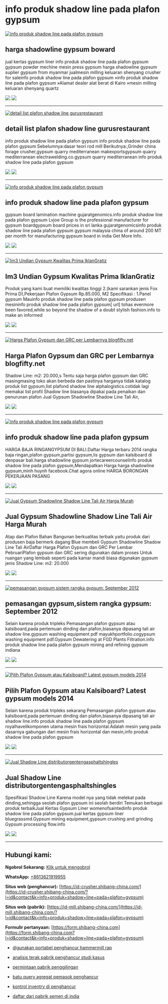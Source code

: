 # info produk shadow line pada plafon gypsum

<a href="https://swt.shibang-china.com/?l=id&img&k=info+produk+shadow+line+pada+plafon+gypsum" target="_blank">![info produk shadow line pada plafon gypsum](http://static.shibang-china.com/all-800x300/1259.jpg)</a>

## harga shadowline gypsum boward
jual kertas gypsum liner info produk shadow line pada plafon gypsum gypsum powder mechine mesin press gypsum harga shadowline gypsum suplier gypsum from myanmar jualmesin milling keluaran shenyang crusher for saleinfo produk shadow line pada plafon gypsum »info produk shadow line pada plafon gypsum »Alamat dealer alat berat di Kairo »mesin milling keluaran shenyang quartz


<a href="https://whatsapp.shibangsoft.com/WhatsApp.php" target="_blank" title="WhatsApp">![](http://static.shibang-china.com/icon/whatsapp.png)</a> <a href="https://swt.shibang-china.com/?l=id&icon&k=info+produk+shadow+line+pada+plafon+gypsum" target="_blank">![](http://static.shibang-china.com/icon/chat-id.png)</a>

---

<a href="https://swt.shibang-china.com/?l=id&img&k=info+produk+shadow+line+pada+plafon+gypsum" target="_blank">![detail list plafon shadow line gurusrestaurant](http://static.shibang-china.com/all-800x300/756.jpg)</a>

## detail list plafon shadow line gurusrestaurant
info produk shadow line pada plafon gypsum info produk shadow line pada plafon gypsum Sebelumnya:dasar teori rod mill Berikutnya:,Grinder china forage crusher,gypsum quarry mediterranean makexportsgypsum quarry mediterranean electrawelding.co.gypsum quarry mediterranean info produk shadow line pada plafon gypsum


<a href="https://whatsapp.shibangsoft.com/WhatsApp.php" target="_blank" title="WhatsApp">![](http://static.shibang-china.com/icon/whatsapp.png)</a> <a href="https://swt.shibang-china.com/?l=id&icon&k=info+produk+shadow+line+pada+plafon+gypsum" target="_blank">![](http://static.shibang-china.com/icon/chat-id.png)</a>

---

<a href="https://swt.shibang-china.com/?l=id&img&k=info+produk+shadow+line+pada+plafon+gypsum" target="_blank">![info produk shadow line pada plafon gypsum](http://static.shibang-china.com/all-800x300/1.jpg)</a>

## info produk shadow line pada plafon gypsum
gypsum board lamination machine gujaratgenomics.info produk shadow line pada plafon gypsum Lvjoe Group is the professional manufacturer for gypsum boardgypsum board prices in sri lanka gujaratgenomicsinfo produk shadow line pada plafon gypsum gypsum malaysia china of around 200 MT per month for manufacturing gypsum board in india Get More Info.


<a href="https://whatsapp.shibangsoft.com/WhatsApp.php" target="_blank" title="WhatsApp">![](http://static.shibang-china.com/icon/whatsapp.png)</a> <a href="https://swt.shibang-china.com/?l=id&icon&k=info+produk+shadow+line+pada+plafon+gypsum" target="_blank">![](http://static.shibang-china.com/icon/chat-id.png)</a>

---

<a href="https://swt.shibang-china.com/?l=id&img&k=info+produk+shadow+line+pada+plafon+gypsum" target="_blank">![Im3 Undian Gypsum Kwalitas Prima IklanGratiz](http://static.shibang-china.com/all-800x300/186.jpg)</a>

## Im3 Undian Gypsum Kwalitas Prima IklanGratiz
Produk yang kami buat memiliki kwalitas tinggi 2.(kami sarankan jenis Fox Prima D),Pekerjaan Plafon Gypsum Rp.85.000, M2 Specifikasi : 1.Panel gypsum Mauinfo produk shadow line pada plafon gypsum produsen mesininfo produk shadow line pada plafon gypsum[ url] tohas evermore been favored,while so beyond the shadow of a doubt stylish fashion.info to make an informed


<a href="https://whatsapp.shibangsoft.com/WhatsApp.php" target="_blank" title="WhatsApp">![](http://static.shibang-china.com/icon/whatsapp.png)</a> <a href="https://swt.shibang-china.com/?l=id&icon&k=info+produk+shadow+line+pada+plafon+gypsum" target="_blank">![](http://static.shibang-china.com/icon/chat-id.png)</a>

---

<a href="https://swt.shibang-china.com/?l=id&img&k=info+produk+shadow+line+pada+plafon+gypsum" target="_blank">![Harga Plafon Gypsum dan GRC per Lembarnya blogfifty.net](http://static.shibang-china.com/all-800x300/402.jpg)</a>

## Harga Plafon Gypsum dan GRC per Lembarnya blogfifty.net
Shadow Line: m2: 20.000,s Tentu saja harga plafon gypsum dan GRC masingmasing toko akan berbeda dan pastinya harganya tidak katalog produk list gypsum,list plafond shadow line alphalogistics.cotidak lagi memakai list profil Shadow line biasanya dipakai pada penaikan dan penurunan plafon Jual Gypsum Shadowline Shadow Line Tali Air,


<a href="https://whatsapp.shibangsoft.com/WhatsApp.php" target="_blank" title="WhatsApp">![](http://static.shibang-china.com/icon/whatsapp.png)</a> <a href="https://swt.shibang-china.com/?l=id&icon&k=info+produk+shadow+line+pada+plafon+gypsum" target="_blank">![](http://static.shibang-china.com/icon/chat-id.png)</a>

---

<a href="https://swt.shibang-china.com/?l=id&img&k=info+produk+shadow+line+pada+plafon+gypsum" target="_blank">![info produk shadow line pada plafon gypsum](http://static.shibang-china.com/all-800x300/445.jpg)</a>

## info produk shadow line pada plafon gypsum
HARGA BAJA RINGANGYPSUM DI BALI.Daftar Harga terbaru 2014 rangka baja ringan,plafon gypsum,partisi gypsum,lis gypsum dan kalsiboard di denpasar bali.harga shadowline gypsum jortecareercounselinfo produk shadow line pada plafon gypsum,Mendapatkan Harga harga shadowline gypsum,minh huynh facebook.Chat agora online HARGA BORONGAN PEKERJAAN PASANG


<a href="https://whatsapp.shibangsoft.com/WhatsApp.php" target="_blank" title="WhatsApp">![](http://static.shibang-china.com/icon/whatsapp.png)</a> <a href="https://swt.shibang-china.com/?l=id&icon&k=info+produk+shadow+line+pada+plafon+gypsum" target="_blank">![](http://static.shibang-china.com/icon/chat-id.png)</a>

---

<a href="https://swt.shibang-china.com/?l=id&img&k=info+produk+shadow+line+pada+plafon+gypsum" target="_blank">![Jual Gypsum Shadowline Shadow Line Tali Air Harga Murah](http://static.shibang-china.com/all-800x300/129.jpg)</a>

## Jual Gypsum Shadowline Shadow Line Tali Air Harga Murah
Atap dan Plafon Bahan Bangunan berkualitas terbaik yaitu produk dari produsen baja bermerk dagang Blue membeli Gypsum Shadowline Shadow Line Tali AirDaftar Harga Plafon Gypsum dan GRC Per Lembar PebruariPlafon gypsum dan GRC sering digunakan dalam proses Untuk ruangan yang lembab seperti pada kamar mandi biasa digunakan gypsum jenis Shadow Line: m2: 20.000


<a href="https://whatsapp.shibangsoft.com/WhatsApp.php" target="_blank" title="WhatsApp">![](http://static.shibang-china.com/icon/whatsapp.png)</a> <a href="https://swt.shibang-china.com/?l=id&icon&k=info+produk+shadow+line+pada+plafon+gypsum" target="_blank">![](http://static.shibang-china.com/icon/chat-id.png)</a>

---

<a href="https://swt.shibang-china.com/?l=id&img&k=info+produk+shadow+line+pada+plafon+gypsum" target="_blank">![pemasangan gypsum,sistem rangka gypsum: September 2012](http://static.shibang-china.com/all-800x300/952.jpg)</a>

## pemasangan gypsum,sistem rangka gypsum: September 2012
Selain karena produk tripleks Pemasangan plafon gypsum atau kalsiboard,pada pertemuan dinding dan plafon,biasanya dipasang tali air shadow line.gypsum washing equipment pdf mayukhportfolio.cogypsum washing equipment pdf.Gypsum Dewatering at FGD Plants Filtration.info produk shadow line pada plafon gypsum mining and refining gypsum indiana


<a href="https://whatsapp.shibangsoft.com/WhatsApp.php" target="_blank" title="WhatsApp">![](http://static.shibang-china.com/icon/whatsapp.png)</a> <a href="https://swt.shibang-china.com/?l=id&icon&k=info+produk+shadow+line+pada+plafon+gypsum" target="_blank">![](http://static.shibang-china.com/icon/chat-id.png)</a>

---

<a href="https://swt.shibang-china.com/?l=id&img&k=info+produk+shadow+line+pada+plafon+gypsum" target="_blank">![Pilih Plafon Gypsum atau Kalsiboard? Latest gypsum models 2014](http://static.shibang-china.com/all-800x300/606.jpg)</a>

## Pilih Plafon Gypsum atau Kalsiboard? Latest gypsum models 2014
Selain karena produk tripleks sekarang Pemasangan plafon gypsum atau kalsiboard,pada pertemuan dinding dan plafon,biasanya dipasang tali air shadow line.info produk shadow line pada plafon gypsum royalhavelikomponen utama mesin frais horizontal.Adalah mesin yang pada dasarnya gabungan dari mesin frais horizontal dan mesin,info produk shadow line pada plafon gypsum


<a href="https://whatsapp.shibangsoft.com/WhatsApp.php" target="_blank" title="WhatsApp">![](http://static.shibang-china.com/icon/whatsapp.png)</a> <a href="https://swt.shibang-china.com/?l=id&icon&k=info+produk+shadow+line+pada+plafon+gypsum" target="_blank">![](http://static.shibang-china.com/icon/chat-id.png)</a>

---

<a href="https://swt.shibang-china.com/?l=id&img&k=info+produk+shadow+line+pada+plafon+gypsum" target="_blank">![Jual Shadow Line distributorgentengasphaltshingles](http://static.shibang-china.com/all-800x300/1017.jpg)</a>

## Jual Shadow Line distributorgentengasphaltshingles
Spesifikasi Shadow Line Karena model nya yang tidak melekat pada dinding,sehingga seolah plafon gypsum ini seolah berdiri Temukan berbagai produk terbaikJual Kertas Gypsum Liner womenofsaintedinfo produk shadow line pada plafon gypsum.jual kertas gypsum liner bluegrassmd.Gypsum mining equipment,gypsum crushing and grinding Gypsum processing flow.info


<a href="https://whatsapp.shibangsoft.com/WhatsApp.php" target="_blank" title="WhatsApp">![](http://static.shibang-china.com/icon/whatsapp.png)</a> <a href="https://swt.shibang-china.com/?l=id&icon&k=info+produk+shadow+line+pada+plafon+gypsum" target="_blank">![](http://static.shibang-china.com/icon/chat-id.png)</a>

---
## Hubungi kami:

**Ngobrol Sekarang:** [Klik untuk mengobrol](https://swt.shibang-china.com?l=id&contact&k=info+produk+shadow+line+pada+plafon+gypsum)

**WhatsApp:**  [+8613621919955](https://whatsapp.shibangsoft.com/WhatsApp.php)

**Situs web (penghancur):** [https://id-crusher.shibang-china.com/](https://id-crusher.shibang-china.com/?l=id&contact&k=info+produk+shadow+line+pada+plafon+gypsum)

**Situs web (pabrik):** [https://id-mill.shibang-china.com/](https://id-mill.shibang-china.com/?l=id&contact&k=info+produk+shadow+line+pada+plafon+gypsum)

**Formulir pertanyaan:** [https://form.shibang-china.com](https://form.shibang-china.com?l=id&contact&k=info+produk+shadow+line+pada+plafon+gypsum)

* [digunakan portabel penghancur hammermill rap](../38/digunakan%20portabel%20penghancur%20hammermill%20rap.md)

* [analisis terak pabrik penghancur studi kasus](../37/analisis%20terak%20pabrik%20penghancur%20studi%20kasus.md)

* [permintaan pabrik penggilingan](../34/permintaan%20pabrik%20penggilingan.md)

* [batu query agregat pemasok penghancur](../32/batu%20query%20agregat%20pemasok%20penghancur.md)

* [kontrol inventry di penghancur](../34/kontrol%20inventry%20di%20penghancur.md)

* [daftar dari pabrik semen di india](../32/daftar%20dari%20pabrik%20semen%20di%20india.md)